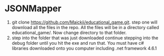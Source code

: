 # JSONMapper
1. git clone https://github.com/Maickii/educational_game.git. step one will download all the files in the repo. All the files will be in a directory called educational_game/. Now change directory to that folder.
2. step into the folder that was just downloaded continue stepping into the debug folder until you hit the exe and run that.
  You must have c# libraries downloaded onto you computer including .net framework 4.6.1
  
